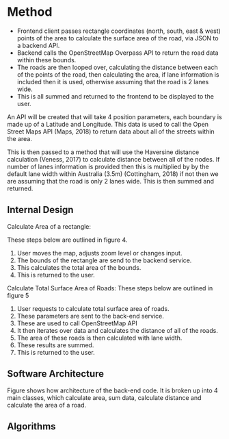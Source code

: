 # Method

* Frontend client passes rectangle coordinates (north, south, east & west)
  points of the area to calculate the surface area of the road, via JSON to a
  backend API.
* Backend calls the OpenStreetMap Overpass API to return the road data within
  these bounds.
* The roads are then looped over, calculating the distance between each of the
  points of the road, then calculating the area, if lane information is included
  then it is used, otherwise assuming that the road is 2 lanes wide.
* This is all summed and returned to the frontend to be displayed to the user.

An API will be created that will take 4 position parameters, each boundary is
made up of a Latitude and Longitude. This data is used to call the Open Street
Maps API (Maps, 2018) to return data about all of the streets within the area.

This is then passed to a method that will use the Haversine distance calculation
(Veness, 2017) to calculate distance between all of the nodes. If number of
lanes information is provided then this is multiplied by by the default lane
width within Australia (3.5m) (Cottingham, 2018) if not then we are assuming
that the road is only 2 lanes wide. This is then summed and returned.

## Internal Design

<!-- TODO: Add sequence diagrams. -->

Calculate Area of a rectangle:

These steps below are outlined in figure 4.

1. User moves the map, adjusts zoom level or changes input.
2. The bounds of the rectangle are send to the backend service.
3. This calculates the total area of the bounds.
4. This is returned to the user.

Calculate Total Surface Area of Roads: These steps below are outlined in figure
5

1. User requests to calculate total surface area of roads.
2. These parameters are sent to the back-end service.
3. These are used to call OpenStreetMap API
4. It then iterates over data and calculates the distance of all of the roads.
5. The area of these roads is then calculated with lane width.
6. These results are summed.
7. This is returned to the user.

## Software Architecture

Figure shows how architecture of the back-end code. It is broken up into 4 main
classes, which calculate area, sum data, calculate distance and calculate the
area of a road.

<!-- TODO: Add class diagram. -->

## Algorithms

<!-- TODO: Add pseudocode for key functions. -->
